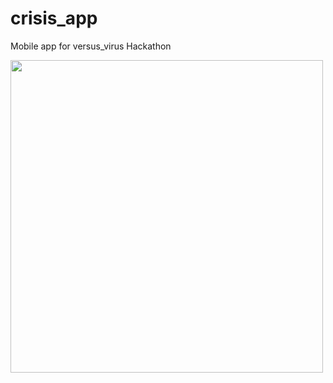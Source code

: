 # crisis_app
  
  Mobile app for versus_virus Hackathon
  
  <image src="logo%20(2).png" width="500">
